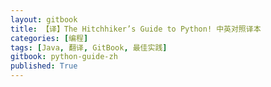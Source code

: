 ```yaml
---
layout: gitbook
title: 【译】The Hitchhiker’s Guide to Python! 中英对照译本
categories: [编程]
tags: [Java, 翻译, GitBook, 最佳实践]
gitbook: python-guide-zh
published: True
---
```

